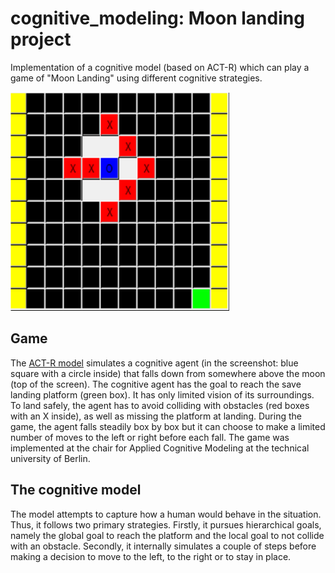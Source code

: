 # cognitive_modeling: Moon landing project

Implementation of a cognitive model (based on ACT-R) which can play a game of "Moon Landing" using different cognitive strategies. 

<img src="https://github.com/janinaschuhmacher/cognitive_modeling/blob/master/Moonlander_screenshot.png" alt="screenshot of moonlanding game" width="350" height="350">


## Game
The [ACT-R model](moonlanding-very-final-JA.lsp) simulates a cognitive agent (in the screenshot: blue square with a circle inside) that falls down from somewhere above the moon (top of the screen). The cognitive agent has the goal to reach the save landing platform (green box). It has only limited vision of its surroundings. To land safely, the agent has to avoid colliding with obstacles (red boxes with an X inside), as well as missing the platform at landing. During the game, the agent falls steadily box by box but it can choose to make a limited number of moves to the left or right before each fall. The game was implemented at the chair for Applied Cognitive Modeling at the technical university of Berlin.

## The cognitive model
The model attempts to capture how a human would behave in the situation. Thus, it follows two primary strategies. Firstly, it pursues hierarchical goals, namely the global goal to reach the platform and the local goal to not collide with an obstacle. Secondly, it internally simulates a couple of steps before making a decision to move to the left, to the right or to stay in place.
